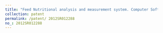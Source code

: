 ```yaml
---
title: "Feed Nutritional analysis and measurement system. Computer Software Copyright Registration."
collection: patent
permalink: /patent/ 2012SR012288
no_: 2012SR012288
---
```

